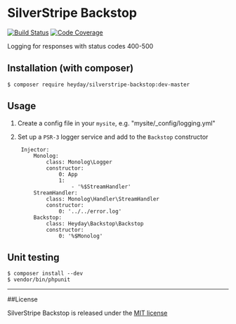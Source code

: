 # SilverStripe Backstop

[![Build Status](https://travis-ci.org/heyday/silverstripe-backstop.png)](https://travis-ci.org/heyday/silverstripe-backstop) [![Code Coverage](https://scrutinizer-ci.com/g/heyday/silverstripe-backstop/badges/coverage.png?s=bf1e5e214accff878d0e81cc8763f03f6a3d60dd)](https://scrutinizer-ci.com/g/heyday/silverstripe-backstop/)

Logging for responses with status codes 400-500

## Installation (with composer)

	$ composer require heyday/silverstripe-backstop:dev-master

## Usage

1. Create a config file in your `mysite`, e.g. "mysite/_config/logging.yml"
2. Set up a `PSR-3` logger service and add to the `Backstop` constructor

		Injector:
			Monolog:
				class: Monolog\Logger
				constructor:
					0: App
					1:
						- '%$StreamHandler'
			StreamHandler:
				class: Monolog\Handler\StreamHandler
				constructor:
					0: '../../error.log'
			Backstop:
				class: Heyday\Backstop\Backstop
				constructor:
					0: '%$Monolog'

## Unit testing
    $ composer install --dev
    $ vendor/bin/phpunit
    
---

##License

SilverStripe Backstop is released under the [MIT license](http://heyday.mit-license.org/)